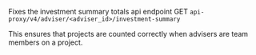 Fixes the investment summary totals api endpoint GET `api-proxy/v4/adviser/<adviser_id>/investment-summary` 

This ensures that projects are counted correctly when advisers are team members on a project.
